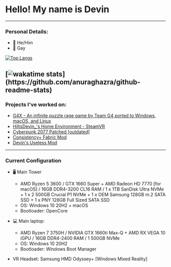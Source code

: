 # Hello! My name is Devin
---
### Personal Details:
- 👨 He/Him
- 🌈 Gay

[![Top Langs](https://github-readme-stats.vercel.app/api/top-langs/?username=HiItsDevin&exclude_repo=ls,LOAS,Thoda)](https://github.com/anuraghazra/github-readme-stats)

[![wakatime stats](https://github-readme-stats.vercel.app/api/wakatime?username=HiItsDevin_)](https://github.com/anuraghazra/github-readme-stats)
---
### Projects I've worked on:
- [G4X - An infinite puzzle rage game by Team G4 ported to Windows, macOS, and Linux](https://github.com/team-g4/G4X)
- [HiItsDevin_'s Home Environment - SteamVR](https://steamcommunity.com/sharedfiles/filedetails/?id=2152311955)
- [Cyberpunk 2077 Patched [outdated]](https://www.nexusmods.com/cyberpunk2077/mods/188/?tab=forum&topic_id=9417603)
- [Consistency+ Fabric Mod](https://github.com/ConsistencyPlus/ConsistencyPlus)
- [Devin's Useless Mod](https://github.com/devOS-Sanity-Edition/devinsuselessmod)
---
### Current Configuration
- 🖥️ Main Tower
  - AMD Ryzen 5 3600 / GTX 1660 Super + AMD Radeon HD 7770 [for macOS] / 16GB DDR4-3200 CL16 RAM / 1 x 1TB SanDisk Ultra NVMe + 1 x 2 500GB Crucial P1 NVMe + 1 x OEM Samsung 128GB m.2 SATA SSD + 1 x PNY 128GB Full Sized SATA SSD
  - OS: Windows 10 20H2 + macOS
  - Bootloader: OpenCore
- 💻 Main laptop: 
  - AMD Ryzen 7 3750H / NVIDIA GTX 1660ti Max-Q + AMD RX VEGA 10 iGPU / 16GB DDR4-2400 RAM / 1 500GB NVMe
  - OS: Windows 10 20H2
  - Bootloader: Windows Boot Manager

- VR Headset: Samsung HMD Odyssey+ [Windows Mixed Reality]
